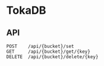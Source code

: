# TokaDB

## API
```
POST    /api/{bucket}/set
GET     /api/{bucket}/get/{key}
DELETE  /api/{bucket}/delete/{key}
```
